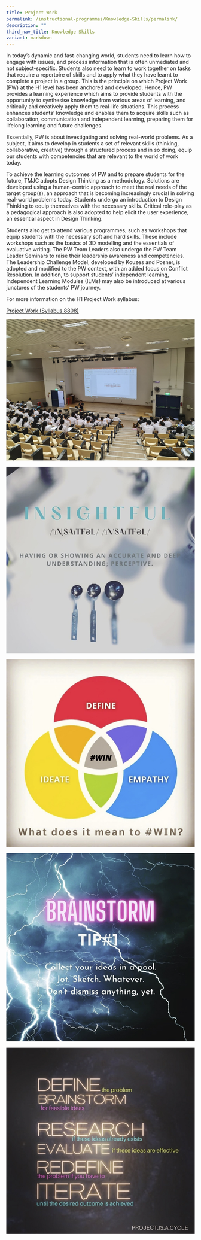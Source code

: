 ```yaml
---
title: Project Work
permalink: /instructional-programmes/Knowledge-Skills/permalink/
description: ""
third_nav_title: Knowledge Skills
variant: markdown
---
```

In today’s dynamic and fast-changing world, students need to learn how to engage with issues, and process information that is often unmediated and not subject-specific. Students also need to learn to work together on tasks that require a repertoire of skills and to apply what they have learnt to complete a project in a group. This is the principle on which Project Work (PW) at the H1 level has been anchored and developed. Hence, PW provides a learning experience which aims to provide students with the opportunity to synthesise knowledge from various areas of learning, and critically and creatively apply them to real-life situations. This process enhances students’ knowledge and enables them to acquire skills such as collaboration, communication and independent learning, preparing them for lifelong learning and future challenges.

Essentially, PW is about investigating and solving real-world problems. As a subject, it aims to develop in students a set of relevant skills (thinking, collaborative, creative) through a structured process and in so doing, equip our students with competencies that are relevant to the world of work today.

To achieve the learning outcomes of PW and to prepare students for the future, TMJC adopts Design Thinking as a methodology. Solutions are developed using a human-centric approach to meet the real needs of the target group(s), an approach that is becoming increasingly crucial in solving real-world problems today. Students undergo an introduction to Design Thinking to equip themselves with the necessary skills. Critical role-play as a pedagogical approach is also adopted to help elicit the user experience, an essential aspect in Design Thinking.

Students also get to attend various programmes, such as workshops that equip students with the necessary soft and hard skills. These include workshops such as the basics of 3D modelling and the essentials of evaluative writing. The PW Team Leaders also undergo the PW Team Leader Seminars to raise their leadership awareness and competencies. The Leadership Challenge Model, developed by Kouzes and Posner, is adopted and modified to the PW context, with an added focus on Conflict Resolution. In addition, to support students’ independent learning, Independent Learning Modules (ILMs) may also be introduced at various junctures of the students’ PW journey.

For more information on the H1 Project Work syllabus:

[Project Work (Syllabus 8808)](/files/Our%20Total%20Curriculum/Instructional%20Programmes/8808_y21_sy.pdf)

![](/images/Our%20Total%20Curriculum/1%20Instructional%20Programmes/Project%20Work/Powerpoint%20Skills%20Workshop.jpg)

![](/images/Our%20Total%20Curriculum/1%20Instructional%20Programmes/Project%20Work/Photo%201.jpg)

![](/images/Our%20Total%20Curriculum/1%20Instructional%20Programmes/Project%20Work/Photo%202.jpg)

![](/images/Our%20Total%20Curriculum/1%20Instructional%20Programmes/Project%20Work/Photo%203.jpg)

![](/images/Our%20Total%20Curriculum/1%20Instructional%20Programmes/Project%20Work/Photo%204.jpg)
